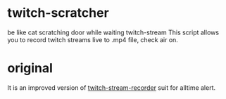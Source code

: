 # twitch-scratcher
be like cat scratching door while waiting twitch-stream
This script allows you to record twitch streams live to .mp4 file, check air on.
# original
It is an improved version of [twitch-stream-recorder](https://github.com/ancalentari/twitch-stream-recorder) suit for alltime alert.

